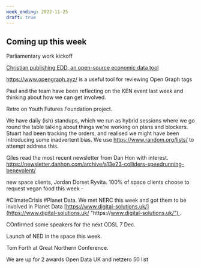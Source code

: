 ```yaml
---
week_ending: 2022-11-25
draft: true
---
```

## Coming up this week

Parliamentary work kickoff

[Christian publishing EDD, an open-source economic data tool](https://open-innovations.org/blog/2022-11-21-knaresborough-economic-dashboard)

https://www.opengraph.xyz/ is a useful tool for reviewing Open Graph tags

Paul and the team have been reflecting on the KEN event last week and thinking about how we can get involved.

Retro on Youth Futures Foundation project.

We have daily (ish) standups, which we run as hybrid sessions where we go round the table talking about things we're working on plans and blockers. Stuart had been tracking the orders, and realised we might have been introducing some inadvertent bias. We use https://www.random.org/lists/ to attempt address this.

Giles read the most recent newsletter from Dan Hon with interest. https://newsletter.danhon.com/archive/s13e23-colliders-speedrunning-benevolent/



new space clients, Jordan Dorset Ryvita. 100% of space clients choose to request vegan food this week - 

\#ClimateCrisis #Planet Data. We met NERC this week and got them to be involved in Planet Data [https://www.digital-solutions.uk/](https://www.digital-solutions.uk/ "https\://www.digital-solutions.uk/") .

COnfirmed some speakers for the next ODSL 7 Dec.

Launch of NED in the space this week.

Tom Forth at Great Northern Conference.

We are up for 2 awards Open Data UK and netzero 50 list